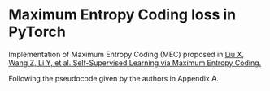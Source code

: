 # Maximum Entropy Coding loss in PyTorch

Implementation of Maximum Entropy Coding (MEC) proposed in [Liu X, Wang Z, Li Y, et al. Self-Supervised Learning via Maximum Entropy Coding.](https://arxiv.org/abs/2210.11464)

Following the pseudocode given by the authors in Appendix A.